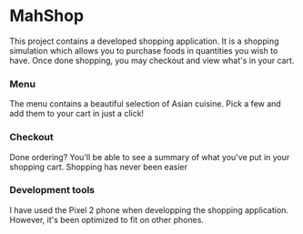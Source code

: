 # MahShop
This project contains a developed shopping application. It is a shopping simulation which allows you to purchase foods in
quantities you wish to have. Once done shopping, you may checkout and view what's in your cart.

### Menu
The menu contains a beautiful selection of Asian cuisine. Pick a few and add them to your cart in just a click!

### Checkout
Done ordering? You'll be able to see a summary of what you've put in your shopping cart. Shopping has never been easier

### Development tools
I have used the Pixel 2 phone when developping the shopping application. However, it's been optimized to fit on other phones.
